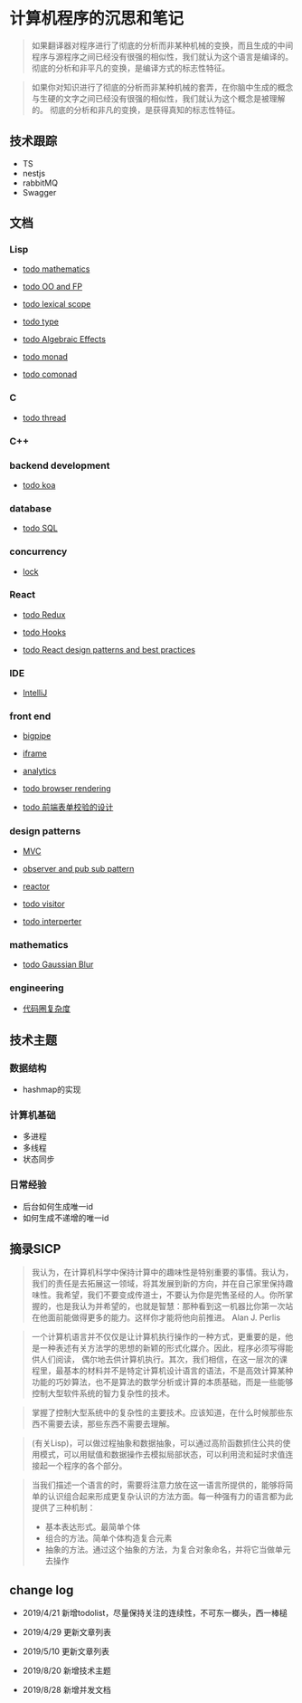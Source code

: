 # 计算机程序的沉思和笔记

> 如果翻译器对程序进行了彻底的分析而非某种机械的变换，而且生成的中间程序与源程序之间已经没有很强的相似性，我们就认为这个语言是编译的。 彻底的分析和非平凡的变换，是编译方式的标志性特征。

> 如果你对知识进行了彻底的分析而非某种机械的套弄，在你脑中生成的概念与生硬的文字之间已经没有很强的相似性，我们就认为这个概念是被理解的。 彻底的分析和非凡的变换，是获得真知的标志性特征。

## 技术跟踪

- TS
- nestjs
- rabbitMQ
- Swagger


## 文档

### Lisp

- [todo mathematics](./Lisp/mathematics.md)

- [todo OO and FP](./Lisp/OO_and_FP.md)

- [todo lexical scope](./Lisp/lexical_scope.md)

- [todo type](./Lisp/type.md)

- [todo Algebraic Effects](./Lisp/Algebraic_Effects.md)

- [todo monad](./Lisp/monad.md)

- [todo comonad](./Lisp/comonad.md)

### C

- [todo thread](./C/thread.md)

### C++

### backend development

- [todo koa](./backend_development/koa.md)

### database

- [todo SQL](./database/SQL.md)

### concurrency

- [lock](./concurrency/lock.md)


### React

- [todo Redux](./React/Redux.md)

- [todo Hooks](./React/Hooks.md)

- [todo React design patterns and best practices](./React/React_design_patterns_and_best_practices.md)

### IDE

- [IntelliJ](./IDE/IntelliJ.md)

### front end

- [bigpipe](./front_end/bigpipe.md)

- [iframe](./front_end/iframe.md)

- [analytics](./front_end/analytics.md)

- [todo browser rendering](./front_end/browser_rendering.md)

- [todo 前端表单校验的设计](./front_end/form_validation.md)

### design patterns

- [MVC](./design_patterns/MVC.md)

- [observer and pub sub pattern](./design_patterns/observer_and_pub_sub_pattern.md)

- [reactor](./design_patterns/reactor.org)

- [todo visitor](./design_patterns/visitor.md)

- [todo interperter](./design_patterns/interperter.md)


### mathematics

- [todo Gaussian Blur](./mathematics/Gaussian_Blur.md)

### engineering

- [代码圈复杂度](./engineering/cyclomatic_complexity.md)


## 技术主题

### 数据结构

- hashmap的实现

### 计算机基础

- 多进程
- 多线程
- 状态同步

### 日常经验

- 后台如何生成唯一id
- 如何生成不递增的唯一id



## 摘录SICP

> 我认为，在计算机科学中保持计算中的趣味性是特别重要的事情。我认为，我们的责任是去拓展这一领域，将其发展到新的方向，并在自己家里保持趣味性。我希望，我们不要变成传道士，不要认为你是兜售圣经的人。你所掌握的，也是我认为并希望的，也就是智慧：那种看到这一机器比你第一次站在他面前能做得更多的能力。这样你才能将他向前推进。
Alan J. Perlis

> 一个计算机语言并不仅仅是让计算机执行操作的一种方式，更重要的是，他是一种表述有关方法学的思想的新颖的形式化媒介。因此，程序必须写得能供人们阅读，
偶尔地去供计算机执行。其次，我们相信，在这一层次的课程里，最基本的材料并不是特定计算机设计语言的语法，不是高效计算某种功能的巧妙算法，也不是算法的数学分析或计算的本质基础，而是一些能够控制大型软件系统的智力复杂性的技术。

> 掌握了控制大型系统中的复杂性的主要技术。应该知道，在什么时候那些东西不需要去读，那些东西不需要去理解。

> (有关Lisp)，可以做过程抽象和数据抽象，可以通过高阶函数抓住公共的使用模式，可以用赋值和数据操作去模拟局部状态，可以利用流和延时求值连接起一个程序的各个部分。

> 当我们描述一个语言的时，需要将注意力放在这一语言所提供的，能够将简单的认识组合起来形成更复杂认识的方法方面。每一种强有力的语言都为此提供了三种机制：
> - 基本表达形式。最简单个体
> - 组合的方法。简单个体构造复合元素
> - 抽象的方法。通过这个抽象的方法，为复合对象命名，并将它当做单元去操作

## change log

- 2019/4/21 新增todolist，尽量保持关注的连续性，不可东一榔头，西一棒槌

- 2019/4/29 更新文章列表

- 2019/5/10 更新文章列表

- 2019/8/20 新增技术主题

- 2019/8/28 新增并发文档

